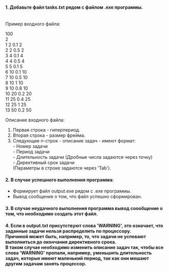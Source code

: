 #### 1. Добавьте файл tasks.txt рядом с файлом .exe программы.

<br/>Пример входного файла:

100 <br/>
2 <br/>
1	2	0.1	2 <br/>
2	2	0.5	2 <br/>
3	4	0.1	4 <br/>
4	4	0.5	4 <br/>
5	5	0.1	5 <br/>
6	10	0.1	10 <br/>
7	10	0.5	10 <br/>
8	10	1	10 <br/>
9	10	0.8	10 <br/>
10	20	0.2	20 <br/>
11	25	0.4	25 <br/>
12	25	1	25 <br/>
13	50	0.2	50 <br/>

Описание входного файла:
  1) Первая строка - гиперпериод.
  2) Вторая строка - размер фрейма.
  3) Следующие n-строк - описание задач - имеют формат: <br/>
    - Номер задачи   <br/>
    - Период задачи <br/>
    - Длительность задачи (Дробные числа задаются через точку) <br/>
    - Директивный срок задачи <br/>
    (Параметры в строке задаются через 'Tab').
  
#### 2. В случае успешного выполнения программа:
  - Формирует файл output.exe рядом с .exe программы.
  - Вывод сообщение о том, что файл успешно сформирован.

#### 3. В случае неудачного выполнения программа вывод соообщение о том, что необходимо создать этот файл. 

#### 4. Если в output.txt присутствуют слова 'WARNING', это означает, что заданные задачи нельзя распределить по процессору.  <br/> Причиной может быть, например, то, что задачи не успевают выполниться до окончания директивного срока.  <br/> В таком случае необходимо изменить описание задач так, чтобы все слова 'WARNING' пропали, например, уменьшить длительность задач, которые имеют маленький период, так как они мешают другим задачам занять процессор. 
